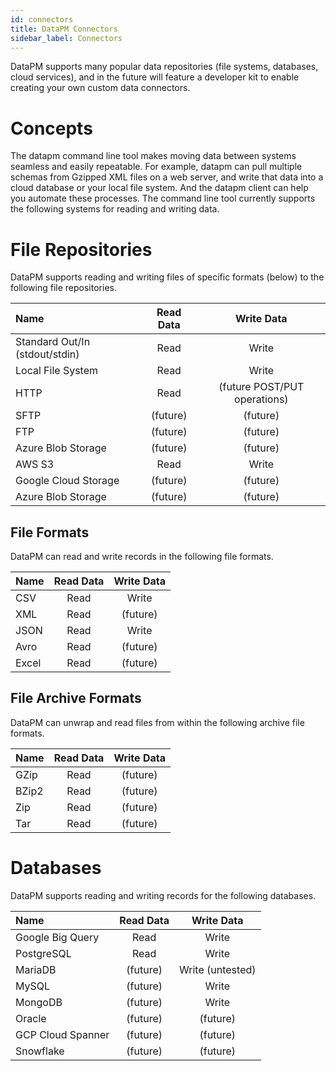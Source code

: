 ```yaml
---
id: connectors
title: DataPM Connectors
sidebar_label: Connectors
---
```


DataPM supports many popular data repositories (file systems, databases, cloud services), and in the future will feature a developer kit to enable creating your own custom data connectors.

# Concepts

The datapm command line tool makes moving data between systems seamless and easily repeatable. For example, datapm can pull multiple schemas from Gzipped XML files on a web server, and write that data into a cloud database or your local file system. And the datapm client can help you automate these processes. The command line tool currently supports the following systems for reading and writing data.

# File Repositories

DataPM supports reading and writing files of specific formats (below) to the following file repositories.

| Name                           | Read Data |          Write Data          |
| :----------------------------- | :-------: | :--------------------------: |
| Standard Out/In (stdout/stdin) |   Read    |            Write             |
| Local File System              |   Read    |            Write             |
| HTTP                           |   Read    | (future POST/PUT operations) |
| SFTP                           | (future)  |           (future)           |
| FTP                            | (future)  |           (future)           |
| Azure Blob Storage             | (future)  |           (future)           |
| AWS S3                         |   Read    |            Write             |
| Google Cloud Storage           | (future)  |           (future)           |
| Azure Blob Storage             | (future)  |           (future)           |

## File Formats

DataPM can read and write records in the following file formats.

| Name  | Read Data | Write Data |
| :---- | :-------: | :--------: |
| CSV   |   Read    |   Write    |
| XML   |   Read    |  (future)  |
| JSON  |   Read    |   Write    |
| Avro  |   Read    |  (future)  |
| Excel |   Read    |  (future)  |

## File Archive Formats

DataPM can unwrap and read files from within the following archive file formats.

| Name  | Read Data | Write Data |
| :---- | :-------: | :--------: |
| GZip  |   Read    |  (future)  |
| BZip2 |   Read    |  (future)  |
| Zip   |   Read    |  (future)  |
| Tar   |   Read    |  (future)  |

# Databases

DataPM supports reading and writing records for the following databases.

| Name              |    Read Data    |    Write Data    |
| :---------------- | :-------------: | :--------------: |
| Google Big Query  |      Read       |      Write       |
| PostgreSQL        |      Read       |      Write       |
| MariaDB           |    (future)     | Write (untested) |
| MySQL             |    (future)     |      Write       |
| MongoDB           |    (future)     |      Write       |
| Oracle            |    (future)     |     (future)     |
| GCP Cloud Spanner |    (future)     |     (future)     |
| Snowflake         |    (future)     |     (future)     |
